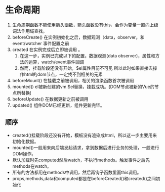 # 生命周期

1. 生命周期函数不能使用箭头函数，箭头函数没有this，会作为变量一直向上级词法作用域查找。
2. beforeCreate() 在实例初始化之后，数据观测（data，observer，和event/watcher 事件配置之前
3. created 在实例完成后立即被调用 。
    1. 在这一步，实例已完成以下的配置，数据观测(data observer)，属性和方法的运算，watch/event事件回调
    2. 然而，挂载阶段还没有开始，$el属性目前不可见 所以此时如果直接去操作html的dom节点，一定找不到相关的元素
4. beforeMount() 在挂载之前被调用，相关的渲染函数首次被调用
5. mounted() el被新创建的vm.$el替换，挂载成功。(DOM节点被新的Vue的节点所替换)
6. beforeUpdate() 在数据更新之前被调用
7. updated() 组件DOM已经更新，组件更新完毕。

## 顺序

* created()挂载阶段还没有开始，模板没有渲染成html，所以这一步主要用来初始化数据。
* mounted()一般用来向后端发起请求，拿到数据后进行业务的处理，一般进行DOM操作。
* 默认加载时先computed然后watch，不执行methods。触发事件之后先methods在watch。
* 所有的方法都用在methods中调用，然后再钩子函数里面this调用。
* props,methods,data和computed都是在beforeCreated()和created()之间初始化
